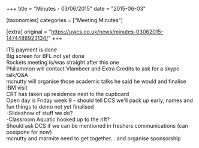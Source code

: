 +++
title = "Minutes - 03/06/2015"
date = "2015-06-03"

[taxonomies]
categories = ["Meeting Minutes"]

[extra]
original = "https://uwcs.co.uk/news/minutes-03062015-1474488923134/"
+++

ITS payment is done  
Big screen for BFL not yet done  
Rockets meeting is/was straight after this one  
Phillammon will contact Vlambeer and Extra Credits to ask for a skype talk/Q\&A  
mcnutty will organise those academic talks he said he would and finalise IBM visit  
CRT has taken up residence next to the cupboard  
Open day is Friday week 9 - should tell DCS we'll pack up early, names and fun things to demo not yet finalised  
\-Slideshow of stuff we do?  
\-Classroom Aquatic hooked up to the rift?  
Should ask DCS if we can be mentioned in freshers communications (can postpone for now)  
mcnutty and marmite need to get together... and organise sponsorship

